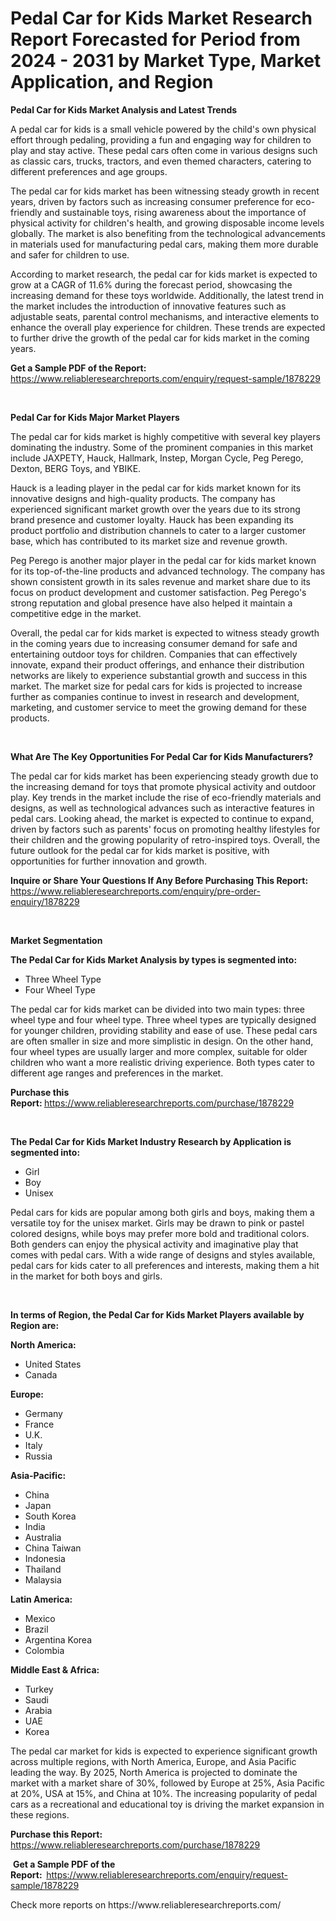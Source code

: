 <p><h1>Pedal Car for Kids Market Research Report Forecasted for Period from 2024 -  2031 by Market Type, Market Application, and Region</h1></p><p><strong>Pedal Car for Kids Market Analysis and Latest Trends</strong></p>
<p><p>A pedal car for kids is a small vehicle powered by the child's own physical effort through pedaling, providing a fun and engaging way for children to play and stay active. These pedal cars often come in various designs such as classic cars, trucks, tractors, and even themed characters, catering to different preferences and age groups.</p><p>The pedal car for kids market has been witnessing steady growth in recent years, driven by factors such as increasing consumer preference for eco-friendly and sustainable toys, rising awareness about the importance of physical activity for children's health, and growing disposable income levels globally. The market is also benefiting from the technological advancements in materials used for manufacturing pedal cars, making them more durable and safer for children to use.</p><p>According to market research, the pedal car for kids market is expected to grow at a CAGR of 11.6% during the forecast period, showcasing the increasing demand for these toys worldwide. Additionally, the latest trend in the market includes the introduction of innovative features such as adjustable seats, parental control mechanisms, and interactive elements to enhance the overall play experience for children. These trends are expected to further drive the growth of the pedal car for kids market in the coming years.</p></p>
<p><strong>Get a Sample PDF of the Report:&nbsp;</strong> <a href="https://www.reliableresearchreports.com/enquiry/request-sample/1878229">https://www.reliableresearchreports.com/enquiry/request-sample/1878229</a></p>
<p>&nbsp;</p>
<p><strong>Pedal Car for Kids Major Market Players</strong></p>
<p><p>The pedal car for kids market is highly competitive with several key players dominating the industry. Some of the prominent companies in this market include JAXPETY, Hauck, Hallmark, Instep, Morgan Cycle, Peg Perego, Dexton, BERG Toys, and YBIKE.</p><p>Hauck is a leading player in the pedal car for kids market known for its innovative designs and high-quality products. The company has experienced significant market growth over the years due to its strong brand presence and customer loyalty. Hauck has been expanding its product portfolio and distribution channels to cater to a larger customer base, which has contributed to its market size and revenue growth.</p><p>Peg Perego is another major player in the pedal car for kids market known for its top-of-the-line products and advanced technology. The company has shown consistent growth in its sales revenue and market share due to its focus on product development and customer satisfaction. Peg Perego's strong reputation and global presence have also helped it maintain a competitive edge in the market.</p><p>Overall, the pedal car for kids market is expected to witness steady growth in the coming years due to increasing consumer demand for safe and entertaining outdoor toys for children. Companies that can effectively innovate, expand their product offerings, and enhance their distribution networks are likely to experience substantial growth and success in this market. The market size for pedal cars for kids is projected to increase further as companies continue to invest in research and development, marketing, and customer service to meet the growing demand for these products.</p></p>
<p>&nbsp;</p>
<p><strong>What Are The Key Opportunities For Pedal Car for Kids Manufacturers?</strong></p>
<p><p>The pedal car for kids market has been experiencing steady growth due to the increasing demand for toys that promote physical activity and outdoor play. Key trends in the market include the rise of eco-friendly materials and designs, as well as technological advances such as interactive features in pedal cars. Looking ahead, the market is expected to continue to expand, driven by factors such as parents' focus on promoting healthy lifestyles for their children and the growing popularity of retro-inspired toys. Overall, the future outlook for the pedal car for kids market is positive, with opportunities for further innovation and growth.</p></p>
<p><strong>Inquire or Share Your Questions If Any Before Purchasing This Report:</strong> <a href="https://www.reliableresearchreports.com/enquiry/pre-order-enquiry/1878229">https://www.reliableresearchreports.com/enquiry/pre-order-enquiry/1878229</a></p>
<p>&nbsp;</p>
<p><strong>Market Segmentation</strong></p>
<p><strong>The Pedal Car for Kids Market Analysis by types is segmented into:</strong></p>
<p><ul><li>Three Wheel Type</li><li>Four Wheel Type</li></ul></p>
<p><p>The pedal car for kids market can be divided into two main types: three wheel type and four wheel type. Three wheel types are typically designed for younger children, providing stability and ease of use. These pedal cars are often smaller in size and more simplistic in design. On the other hand, four wheel types are usually larger and more complex, suitable for older children who want a more realistic driving experience. Both types cater to different age ranges and preferences in the market.</p></p>
<p><strong>Purchase this Report:&nbsp;</strong><a href="https://www.reliableresearchreports.com/purchase/1878229">https://www.reliableresearchreports.com/purchase/1878229</a></p>
<p>&nbsp;</p>
<p><strong>The Pedal Car for Kids Market Industry Research by Application is segmented into:</strong></p>
<p><ul><li>Girl</li><li>Boy</li><li>Unisex</li></ul></p>
<p><p>Pedal cars for kids are popular among both girls and boys, making them a versatile toy for the unisex market. Girls may be drawn to pink or pastel colored designs, while boys may prefer more bold and traditional colors. Both genders can enjoy the physical activity and imaginative play that comes with pedal cars. With a wide range of designs and styles available, pedal cars for kids cater to all preferences and interests, making them a hit in the market for both boys and girls.</p></p>
<p>&nbsp;</p>
<p><strong>In terms of Region, the Pedal Car for Kids Market Players available by Region are:</strong></p>
<p>
    <p> <strong> North America: </strong>
        <ul>
            <li>United States</li>
            <li>Canada</li>
        </ul>
        </p> 
    <p> <strong> Europe: </strong>
        <ul>
            <li>Germany</li>
            <li>France</li>
            <li>U.K.</li>
            <li>Italy</li>
            <li>Russia</li>
        </ul>
        </p> 
    <p> <strong> Asia-Pacific: </strong>
        <ul>
            <li>China</li>
            <li>Japan</li>
            <li>South Korea</li>
            <li>India</li>
            <li>Australia</li>
            <li>China Taiwan</li>
            <li>Indonesia</li>
            <li>Thailand</li>
            <li>Malaysia</li>
        </ul>
        </p> 
    <p> <strong> Latin America: </strong>
        <ul>
            <li>Mexico</li>
            <li>Brazil</li>
            <li>Argentina Korea</li>
            <li>Colombia</li>
        </ul>
        </p> 
    <p> <strong> Middle East & Africa: </strong>
        <ul>
            <li>Turkey</li>
            <li>Saudi</li>
            <li>Arabia</li>
            <li>UAE</li>
            <li>Korea</li>
        </ul>
    </p>
    </p>
<p><p>The pedal car market for kids is expected to experience significant growth across multiple regions, with North America, Europe, and Asia Pacific leading the way. By 2025, North America is projected to dominate the market with a market share of 30%, followed by Europe at 25%, Asia Pacific at 20%, USA at 15%, and China at 10%. The increasing popularity of pedal cars as a recreational and educational toy is driving the market expansion in these regions.</p></p>
<p><strong>Purchase this Report: </strong><a href="https://www.reliableresearchreports.com/purchase/1878229">https://www.reliableresearchreports.com/purchase/1878229</a></p>
<p>&nbsp;<strong>Get a Sample PDF of the Report:&nbsp;&nbsp;</strong><a href="https://www.reliableresearchreports.com/enquiry/request-sample/1878229">https://www.reliableresearchreports.com/enquiry/request-sample/1878229</a></p>
<p><strong></strong></p>
<p>Check more reports on https://www.reliableresearchreports.com/</p>